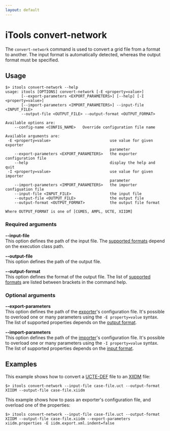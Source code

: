 ```yaml
---
layout: default
---
```


# iTools convert-network

The `convert-network` command is used to convert a grid file from a format to another. The input format is automatically detected, whereas the output format must be specified.

## Usage
```
$> itools convert-network --help
usage: itools [OPTIONS] convert-network [-E <property=value>]
       [--export-parameters <EXPORT_PARAMETERS>] [--help] [-I <property=value>]
       [--import-parameters <IMPORT_PARAMETERS>] --input-file <INPUT_FILE>
       --output-file <OUTPUT_FILE> --output-format <OUTPUT_FORMAT>

Available options are:
    --config-name <CONFIG_NAME>   Override configuration file name

Available arguments are:
 -E <property=value>                          use value for given exporter
                                              parameter
    --export-parameters <EXPORT_PARAMETERS>   the exporter configuration file
    --help                                    display the help and quit
 -I <property=value>                          use value for given importer
                                              parameter
    --import-parameters <IMPORT_PARAMETERS>   the importer configuation file
    --input-file <INPUT_FILE>                 the input file
    --output-file <OUTPUT_FILE>               the output file
    --output-format <OUTPUT_FORMAT>           the output file format

Where OUTPUT_FORMAT is one of [CGMES, AMPL, UCTE, XIIDM]
```

### Required arguments

**\-\-input-file**  
This option defines the path of the input file. The [supported formats](../../index.html#grid-formats) depend on the execution class path.

**\-\-output-file**  
This option defines the path of the output file.

**\-\-output-format**  
This option defines the format of the output file. The list of [supported formats](../../index.html#grid-formats) are listed between brackets in the command help.

### Optional arguments

**\-\-export-parameters**  
This option defines the path of the [exporter](../../glossary.md#exporter)'s configuration file. It's possible to overload one or many parameters using the `-E property=value` syntax. The list of supported properties depends on the [output format](../../index.html#grid-formats).

**\-\-import-parameters**  
This option defines the path of the [importer](../../glossary.md#importer)'s configuration file. It's possible to overload one or many parameters using the `-I property=value` syntax. The list of supported properties depends on the [input format](../../index.html#grid-formats).

## Examples

This example shows how to convert a [UCTE-DEF](../../grid/formats/ucte-def.md) file to an [XIIDM](../../grid/formats/xiidm.md) file:
```
$> itools convert-network --input-file case-file.uct --output-format XIIDM --output-file case-file.xiidm
```

This example shows how to pass an exporter's configuration file, and overload one of the properties:
```
$> itools convert-network --input-file case-file.uct --output-format XIIDM --output-file case-file.xiidm --export-parameters xiidm.properties -E iidm.export.xml.indent=false
```
